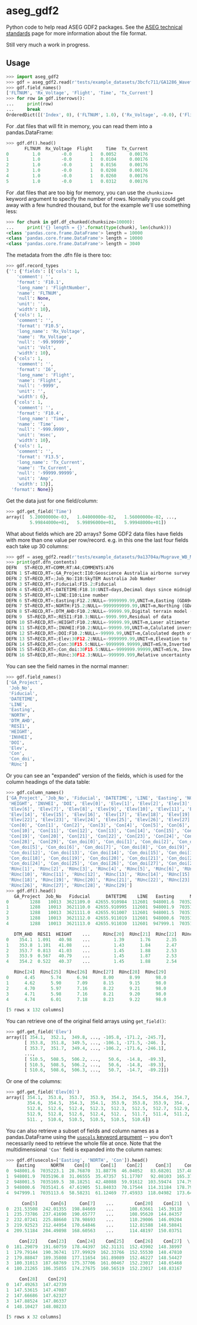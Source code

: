 # aseg_gdf2

Python code to help read ASEG GDF2 packages. See the [ASEG technical standards](https://www.aseg.org.au/technical/aseg-technical-standards) page for more information about the file format.

Still very much a work in progress.

## Usage

```python
>>> import aseg_gdf2
>>> gdf = aseg_gdf2.read(r'tests/example_datasets/3bcfc711/GA1286_Waveforms')
>>> gdf.field_names()
['FLTNUM', 'Rx_Voltage', 'Flight', 'Time', 'Tx_Current']
>>> for row in gdf.iterrows():
...     print(row)
...     break
OrderedDict([('Index', 0), ('FLTNUM', 1.0), ('Rx_Voltage', -0.0), ('Flight', 1), ('Time', 0.0052), ('Tx_Current', 0.00176)])
```

For .dat files that will fit in memory, you can read them into a pandas.DataFrame:

```python
>>> gdf.df().head()
       FLTNUM  Rx_Voltage  Flight     Time  Tx_Current
0         1.0        -0.0       1   0.0052     0.00176
1         1.0        -0.0       1   0.0104     0.00176
2         1.0        -0.0       1   0.0156     0.00176
3         1.0        -0.0       1   0.0208     0.00176
4         1.0        -0.0       1   0.0260     0.00176
5         1.0        -0.0       1   0.0312     0.00176
```

For .dat files that are too big for memory, you can use the ``chunksize=`` keyword argument to specify the number of rows. Normally you could get away with a few hundred thousand, but for the example we'll use something less:

```python
>>> for chunk in gdf.df_chunked(chunksize=10000):
...     print('{} length = {}'.format(type(chunk), len(chunk)))
<class 'pandas.core.frame.DataFrame'> length = 10000
<class 'pandas.core.frame.DataFrame'> length = 10000
<class 'pandas.core.frame.DataFrame'> length = 3040
```

The metadata from the .dfn file is there too:

```python
>>> gdf.record_types
{'': {'fields': [{'cols': 1,
    'comment': '',
    'format': 'F10.1',
    'long_name': 'FlightNumber',
    'name': 'FLTNUM',
    'null': None,
    'unit': '',
    'width': 10},
   {'cols': 1,
    'comment': '',
    'format': 'F10.5',
    'long_name': 'Rx_Voltage',
    'name': 'Rx_Voltage',
    'null': '-99.99999',
    'unit': 'Volt',
    'width': 10},
   {'cols': 1,
    'comment': '',
    'format': 'I6',
    'long_name': 'Flight',
    'name': 'Flight',
    'null': '-9999',
    'unit': '',
    'width': 6},
   {'cols': 1,
    'comment': '',
    'format': 'F10.4',
    'long_name': 'Time',
    'name': 'Time',
    'null': '-999.9999',
    'unit': 'msec',
    'width': 10},
   {'cols': 1,
    'comment': '',
    'format': 'F13.5',
    'long_name': 'Tx_Current',
    'name': 'Tx_Current',
    'null': '-99999.99999',
    'unit': 'Amp',
    'width': 13}],
  'format': None}}
```

Get the data just for one field/column:

```python
>>> gdf.get_field('Time')
array([  5.20000000e-03,   1.04000000e-02,   1.56000000e-02, ...,
         5.99844000e+01,   5.99896000e+01,   5.99948000e+01])
```

What about fields which are 2D arrays? Some GDF2 data files have fields with more than one value per row/record. e.g. in this one the last four fields each take up 30 columns:

```python
>>> gdf = aseg_gdf2.read(r'tests/example_datasets/9a13704a/Mugrave_WB_MGA52.dfn')
>>> print(gdf.dfn_contents)
DEFN   ST=RECD,RT=COMM;RT:A4;COMMENTS:A76
DEFN 1 ST=RECD,RT=;GA_Project:I10:Geoscience Australia airborne survey project number
DEFN 2 ST=RECD,RT=;Job_No:I10:SkyTEM Australia Job Number
DEFN 3 ST=RECD,RT=;Fiducial:F15.2:Fiducial
DEFN 4 ST=RECD,RT=;DATETIME:F18.10:UNIT=days,Decimal days since midnight December 31st 1899
DEFN 5 ST=RECD,RT=;LINE:I10:Line number
DEFN 6 ST=RECD,RT=;Easting:F12.2:NULL=-9999999.99,UNIT=m,Easting (GDA94 MGA Zone 52)
DEFN 7 ST=RECD,RT=;NORTH:F15.2:NULL=-9999999999.99,UNIT=m,Northing (GDA 94 MGA Zone 52)
DEFN 8 ST=RECD,RT=;DTM_AHD:F10.2:NULL=-99999.99,Digital terrain model (AUSGeoid09 datum)
DEFN 9  ST=RECD,RT=;RESI1:F10.3:NULL=-9999.999,Residual of data
DEFN 10 ST=RECD,RT=;HEIGHT:F10.2:NULL=-99999.99,UNIT=m,Laser altimeter measured height of Tx loop centre above ground
DEFN 11 ST=RECD,RT=;INVHEI:F10.2:NULL=-99999.99,UNIT=m,Calulated inversion height
DEFN 12 ST=RECD,RT=;DOI:F10.2:NULL=-99999.99,UNIT=m,Calculated depth of investigation
DEFN 13 ST=RECD,RT=;Elev:30F12.2:NULL=-9999999.99,UNIT=m,Elevation to the top of each layer
DEFN 14 ST=RECD,RT=;Con:30F15.5:NULL=-9999999.99999,UNIT=mS/m,Inverted Conductivity for each layer
DEFN 15 ST=RECD,RT=;Con_doi:30F15.5:NULL=-9999999.99999,UNIT=mS/m, Inverted conductivity for each layer, masked to the depth of investigation
DEFN 16 ST=RECD,RT=;RUnc:30F12.3:NULL=-999999.999,Relative uncertainty of conductivity layer;END DEFN
```

You can see the field names in the normal manner:

```python
>>> gdf.field_names()
['GA_Project',
 'Job_No',
 'Fiducial',
 'DATETIME',
 'LINE',
 'Easting',
 'NORTH',
 'DTM_AHD',
 'RESI1',
 'HEIGHT',
 'INVHEI',
 'DOI',
 'Elev',
 'Con',
 'Con_doi',
 'RUnc']
```

 Or you can see an "expanded" version of the fields, which is used for the column headings of the data table:

```python
>>> gdf.column_names()
['GA_Project', 'Job_No', 'Fiducial', 'DATETIME', 'LINE', 'Easting', 'NORTH', 'DTM_AHD', 'RESI1',
 'HEIGHT', 'INVHEI', 'DOI', 'Elev[0]', 'Elev[1]', 'Elev[2]', 'Elev[3]', 'Elev[4]', 'Elev[5]',
 'Elev[6]', 'Elev[7]', 'Elev[8]', 'Elev[9]', 'Elev[10]', 'Elev[11]', 'Elev[12]', 'Elev[13]',
 'Elev[14]', 'Elev[15]', 'Elev[16]', 'Elev[17]', 'Elev[18]', 'Elev[19]', 'Elev[20]', 'Elev[21]',
 'Elev[22]', 'Elev[23]', 'Elev[24]', 'Elev[25]', 'Elev[26]', 'Elev[27]', 'Elev[28]', 'Elev[29]',
 'Con[0]', 'Con[1]', 'Con[2]', 'Con[3]', 'Con[4]', 'Con[5]', 'Con[6]', 'Con[7]', 'Con[8]', 'Con[9]',
 'Con[10]', 'Con[11]', 'Con[12]', 'Con[13]', 'Con[14]', 'Con[15]', 'Con[16]', 'Con[17]', 'Con[18]',
 'Con[19]', 'Con[20]', 'Con[21]', 'Con[22]', 'Con[23]', 'Con[24]', 'Con[25]', 'Con[26]', 'Con[27]',
 'Con[28]', 'Con[29]', 'Con_doi[0]', 'Con_doi[1]', 'Con_doi[2]', 'Con_doi[3]', 'Con_doi[4]',
 'Con_doi[5]', 'Con_doi[6]', 'Con_doi[7]', 'Con_doi[8]', 'Con_doi[9]', 'Con_doi[10]', 'Con_doi[11]',
 'Con_doi[12]', 'Con_doi[13]', 'Con_doi[14]', 'Con_doi[15]', 'Con_doi[16]', 'Con_doi[17]',
 'Con_doi[18]', 'Con_doi[19]', 'Con_doi[20]', 'Con_doi[21]', 'Con_doi[22]', 'Con_doi[23]',
 'Con_doi[24]', 'Con_doi[25]', 'Con_doi[26]', 'Con_doi[27]', 'Con_doi[28]', 'Con_doi[29]', 'RUnc[0]',
 'RUnc[1]', 'RUnc[2]', 'RUnc[3]', 'RUnc[4]', 'RUnc[5]', 'RUnc[6]', 'RUnc[7]', 'RUnc[8]', 'RUnc[9]',
 'RUnc[10]', 'RUnc[11]', 'RUnc[12]', 'RUnc[13]', 'RUnc[14]', 'RUnc[15]', 'RUnc[16]', 'RUnc[17]',
 'RUnc[18]', 'RUnc[19]', 'RUnc[20]', 'RUnc[21]', 'RUnc[22]', 'RUnc[23]', 'RUnc[24]', 'RUnc[25]',
 'RUnc[26]', 'RUnc[27]', 'RUnc[28]', 'RUnc[29]']
>>> gdf.df().head()
   GA_Project  Job_No   Fiducial      DATETIME    LINE   Easting      NORTH  \
0        1288   10013  3621109.0  42655.910984  112601  948001.6  7035223.1
1        1288   10013  3621110.0  42655.910995  112601  948001.9  7035196.8
2        1288   10013  3621111.0  42655.911007  112601  948001.5  7035169.5
3        1288   10013  3621112.0  42655.911019  112601  948000.6  7035141.6
4        1288   10013  3621113.0  42655.911030  112601  947999.1  7035113.6

   DTM_AHD  RESI1  HEIGHT    ...     RUnc[20]  RUnc[21]  RUnc[22]  RUnc[23]  \
0    354.1  1.091   40.98    ...         1.39      1.76      2.35      3.26
1    353.8  1.101   41.08    ...         1.43      1.84      2.47      3.41
2    353.7  0.813   41.03    ...         1.45      1.88      2.53      3.48
3    353.9  0.567   40.79    ...         1.45      1.87      2.53      3.49
4    354.2  0.522   40.37    ...         1.45      1.88      2.54      3.52

   RUnc[24]  RUnc[25]  RUnc[26]  RUnc[27]  RUnc[28]  RUnc[29]
0      4.45      5.74      6.94      8.00      8.99      98.0
1      4.62      5.90      7.09      8.15      9.15      98.0
2      4.70      5.97      7.16      8.22      9.21      98.0
3      4.71      5.98      7.16      8.21      9.20      98.0
4      4.74      6.01      7.18      8.23      9.22      98.0

[5 rows x 132 columns]
```

You can retrieve one of the original field arrays using ``get_field()``:

```python
>>> gdf.get_field('Elev')
array([[ 354.1,  352.1,  349.8, ..., -105.8, -171.2, -245.7],
       [ 353.8,  351.8,  349.5, ..., -106.1, -171.5, -246. ],
       [ 353.7,  351.7,  349.4, ..., -106.2, -171.6, -246.1],
       ...,
       [ 510.5,  508.5,  506.2, ...,   50.6,  -14.8,  -89.3],
       [ 510.5,  508.5,  506.2, ...,   50.6,  -14.8,  -89.3],
       [ 510.6,  508.6,  506.3, ...,   50.7,  -14.7,  -89.2]])
```

Or one of the columns:

```python
>>> gdf.get_field('Elev[0]')
array([ 354.1,  353.8,  353.7,  353.9,  354.2,  354.5,  354.6,  354.7,
        354.6,  354.5,  354.3,  354.1,  353.9,  353.8,  353.9,  354. ,
        512.8,  512.6,  512.4,  512.3,  512.3,  512.5,  512.7,  512.9,
        512.9,  512.8,  512.6,  512.4,  512. ,  511.7,  511.4,  511.2,
        511. ,  510.6,  510.5,  510.5,  510.5,  510.6])
```

You can also retrieve a subset of fields and column names as a pandas.DataFrame using the [``usecols`` keyword argument](https://pandas.pydata.org/pandas-docs/version/0.22/generated/pandas.read_fwf.html) -- you don't necessarily need to retrieve the whole file at once. Note that the multidimensional ``'Con'`` field is expanded into the column names:

```python
>>> gdf.df(usecols=['Easting', 'NORTH', 'Con']).head()
    Easting      NORTH    Con[0]    Con[1]    Con[2]     Con[3]     Con[4]  \
0  948001.6  7035223.1  28.76870  31.88776  46.04052   83.68201  157.48031
1  948001.9  7035196.8  31.06555  35.47357  51.17707   92.08103  165.37126
2  948001.5  7035169.5  38.18251  42.48088  59.91612  103.59474  174.79462
3  948000.6  7035141.6  47.61905  51.84033  70.17544  114.31184  178.79492
4  947999.1  7035113.6  58.58231  61.12469  77.45933  118.04982  173.64126

      Con[5]     Con[6]     Con[7]    ...        Con[20]    Con[21]  \
0  231.53508  242.01355  198.84669    ...      108.63661  145.39110
1  235.73786  237.41690  190.65777    ...      108.95620  144.84357
2  232.07241  225.88660  178.98693    ...      110.29006  146.09204
3  219.92523  212.44954  170.64846    ...      112.81588  148.58841
4  209.51184  204.49898  168.60563    ...      114.48197  150.03751

     Con[22]    Con[23]    Con[24]    Con[25]    Con[26]    Con[27]  \
0  181.29079  191.60759  178.44397  162.31131  152.43902  148.38997
1  179.79144  190.36741  177.99929  162.33766  152.55530  148.47810
2  179.88847  189.35808  177.11654  161.89089  152.46227  148.54427
3  180.31013  187.68769  175.37706  161.00467  152.23017  148.65468
4  180.21265  186.35855  174.27675  160.56519  152.23017  148.83167

     Con[28]    Con[29]
0  147.49263  147.42739
1  147.53615  147.47087
2  147.66686  147.62327
3  147.88524  147.86337
4  148.10427  148.08233

[5 rows x 32 columns]
```